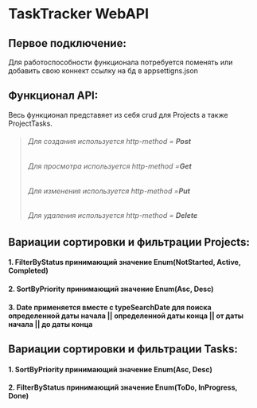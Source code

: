 # TaskTracker WebAPI
## Первое подключение:
Для работоспособности функционала потребуется поменять или добавить свою коннект ссылку на бд в appsettigns.json
## Функционал API:
Весь функционал представяет из себя crud для Projects а также ProjeсtTasks.
> ###### Для создания используется http-method = **Post**
> ###### Для просмотра используется http-method =**Get**
> ###### Для изменения используется http-method =**Put**
> ###### Для удаления используется http-method = **Delete**

##  Вариации сортировки и фильтрации Projects:
#### 1. FilterByStatus принимающий значение Enum(NotStarted, Active, Completed)
#### 2. SortByPriority принимающий значение Enum(Asc, Desc)
#### 3. Date **применяется вместе с typeSearchDate** для поиска определенной даты начала || определенной даты конца || от даты начала || до даты конца 

## Вариации сортировки и фильтрации Tasks:
#### 1. SortByPriority принимающий значение Enum(Asc, Desc)
#### 2. FilterByStatus принимающий значение Enum(ToDo, InProgress, Done)

